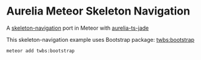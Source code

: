 # Aurelia Meteor Skeleton Navigation

A [skeleton-navigation](http://github.com/aurelia/skeleton-navigation) port in Meteor with [aurelia-ts-jade](http://github.com/tsumina/aurelia-meteor)

This skeleton-navigation example uses Bootstrap package:
[twbs:bootstrap](https://atmospherejs.com/twbs/bootstrap)

```
meteor add twbs:bootstrap
```
